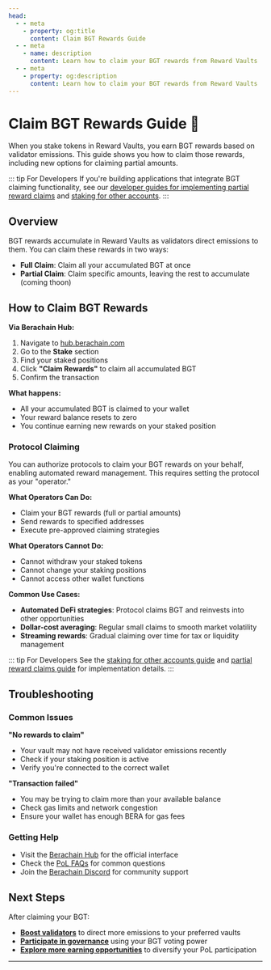 ```yaml
---
head:
  - - meta
    - property: og:title
      content: Claim BGT Rewards Guide
  - - meta
    - name: description
      content: Learn how to claim your BGT rewards from Reward Vaults
  - - meta
    - property: og:description
      content: Learn how to claim your BGT rewards from Reward Vaults
---
```


<script setup>
  import config from '@berachain/config/constants.json';
</script>

# Claim BGT Rewards Guide 🎁

When you stake tokens in Reward Vaults, you earn BGT rewards based on validator emissions. This guide shows you how to claim those rewards, including new options for claiming partial amounts.

::: tip For Developers
If you're building applications that integrate BGT claiming functionality, see our [developer guides for implementing partial reward claims](/developers/guides/partial-reward-claims) and [staking for other accounts](/developers/guides/staking-for-other-accounts).
:::

## Overview

BGT rewards accumulate in Reward Vaults as validators direct emissions to them. You can claim these rewards in two ways:

- **Full Claim**: Claim all your accumulated BGT at once
- **Partial Claim**: Claim specific amounts, leaving the rest to accumulate (coming thoon)

## How to Claim BGT Rewards

**Via Berachain Hub:**

1. Navigate to [hub.berachain.com](https://hub.berachain.com)
2. Go to the **Stake** section
3. Find your staked positions
4. Click **"Claim Rewards"** to claim all accumulated BGT
5. Confirm the transaction

**What happens:**

- All your accumulated BGT is claimed to your wallet
- Your reward balance resets to zero
- You continue earning new rewards on your staked position

### Protocol Claiming

You can authorize protocols to claim your BGT rewards on your behalf, enabling automated reward management. This requires setting the protocol as your "operator."

**What Operators Can Do:**

- Claim your BGT rewards (full or partial amounts)
- Send rewards to specified addresses
- Execute pre-approved claiming strategies

**What Operators Cannot Do:**

- Cannot withdraw your staked tokens
- Cannot change your staking positions
- Cannot access other wallet functions

**Common Use Cases:**

- **Automated DeFi strategies**: Protocol claims BGT and reinvests into other opportunities
- **Dollar-cost averaging**: Regular small claims to smooth market volatility
- **Streaming rewards**: Gradual claiming over time for tax or liquidity management

::: tip For Developers
See the [staking for other accounts guide](/developers/guides/staking-for-other-accounts) and [partial reward claims guide](/developers/guides/partial-reward-claims) for implementation details.
:::

## Troubleshooting

### Common Issues

**"No rewards to claim"**

- Your vault may not have received validator emissions recently
- Check if your staking position is active
- Verify you're connected to the correct wallet

**"Transaction failed"**

- You may be trying to claim more than your available balance
- Check gas limits and network congestion
- Ensure your wallet has enough BERA for gas fees

### Getting Help

- Visit the [Berachain Hub](https://hub.berachain.com) for the official interface
- Check the [PoL FAQs](/learn/pol/faqs) for common questions
- Join the [Berachain Discord](https://discord.gg/berachain) for community support

## Next Steps

After claiming your BGT:

- **[Boost validators](/learn/guides/boost-a-validator)** to direct more emissions to your preferred vaults
- **[Participate in governance](/learn/governance/)** using your BGT voting power
- **[Explore more earning opportunities](https://hub.berachain.com/earn/)** to diversify your PoL participation

---
